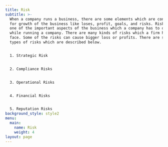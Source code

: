 ```yaml
---
title: Risk
subtitle: >-
  When a company runs a business, there are some elements which are considered
  for growth of the business like loses, profit, goals, and risks. Risk is also
  one of the important aspects of the business which a company has to observe
  while running a company. There are many kinds of risks which a firm has to
  face. Some of the risks can cause bigger loss or profits. There are some main
  types of risks which are described below.


  1. Strategic Risk


  2. Compliance Risks


  3. Operational Risks


  4. Financial Risks


  5. Reputation Risks
background_style: style2
menu:
  main:
    name: Risk
    weight: 4
layout: page
---
```


